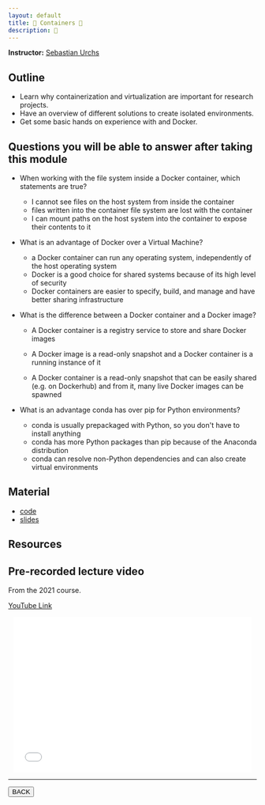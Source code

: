 ```yaml
---
layout: default
title: 🐋 Containers 🐋
description: 🐋
---
```


**Instructor:** [ Sebastian Urchs](link)

## Outline

- Learn why containerization and virtualization are important for research projects.
- Have an overview of different solutions to create isolated environments.
- Get some basic hands on experience with and Docker.

## Questions you will be able to answer after taking this module

- When working with the file system inside a Docker container, which statements are true?
  - I cannot see files on the host system from inside the container
  - files written into the container file system are lost with the container
  - I can mount paths on the host system into the container to expose their contents to it
- What is an advantage of Docker over a Virtual Machine?
  - a Docker container can run any operating system, independently of the host operating system
  - Docker is a good choice for shared systems because of its high level of security
  - Docker containers are easier to specify, build, and manage and have better sharing infrastructure
- What is the difference between a Docker container and a Docker image?

  - A Docker container is a registry service to store and share Docker images

  - A Docker image is a read-only snapshot and a Docker container is a running instance of it

  - A Docker container is a read-only snapshot that can be easily shared
    (e.g. on Dockerhub) and from it, many live Docker images can be spawned

- What is an advantage conda has over pip for Python environments?
  - conda is usually prepackaged with Python, so you don't have to install anything
  - conda has more Python packages than pip because of the Anaconda distribution
  - conda can resolve non-Python dependencies and can also create virtual environments

## Material

- [code](https://github.com/neurodatascience/QLS-course-materials/tree/main/Lectures/2024/11_containers)
- [slides](https://github.com/neurodatascience/QLS-course-materials/tree/main/Lectures/2024/11_containers/lecture)

## Resources

## Pre-recorded lecture video

From the 2021 course.

[YouTube Link](https://www.youtube.com/watch?v=KolUIDOynls)

<div style="display: flex; justify-content: center; margin: 10px">

  <iframe
    width="560"
    height="315"
    src="TODO"
    title="YouTube video player"
    frameborder="0"
    allow="accelerometer; autoplay; clipboard-write; encrypted-media; gyroscope; picture-in-picture; web-share" referrerpolicy="strict-origin-when-cross-origin"
    allowfullscreen>
  </iframe>

</div>

---

<a href="../latest.html"><button>BACK</button></a>
